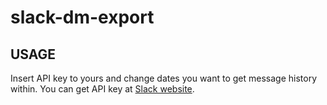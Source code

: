 # slack-dm-export
## USAGE
Insert API key to yours and change dates you want to get message history within.
You can get API key at [Slack website](https://api.slack.com/web).
